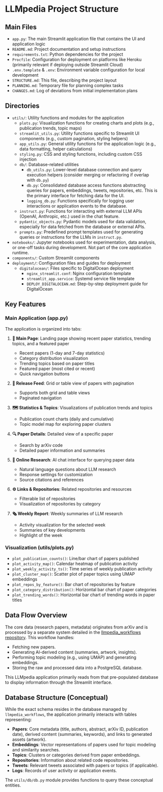# LLMpedia Project Structure

## Main Files

- `app.py`: The main Streamlit application file that contains the UI and application logic
- `README.md`: Project documentation and setup instructions
- `requirements.txt`: Python dependencies for the project
- `Procfile`: Configuration for deployment on platforms like Heroku (primarily relevant if deploying outside Streamlit Cloud)
- `.env.template` & `.env`: Environment variable configuration for local development
- `STRUCTURE.md`: This file, describing the project layout
- `PLANNING.md`: Temporary file for planning complex tasks
- `CHANGES.md`: Log of deviations from initial implementation plans

## Directories

- `utils/`: Utility functions and modules for the application
  - `plots.py`: Visualization functions for creating charts and plots (e.g., publication trends, topic maps)
  - `streamlit_utils.py`: Utility functions specific to Streamlit UI components (e.g., custom pagination, styling helpers)
  - `app_utils.py`: General utility functions for the application logic (e.g., data formatting, helper calculations)
  - `styling.py`: CSS and styling functions, including custom CSS injection
  - `db/`: Database-related utilities
    - `db_utils.py`: Lower-level database connection and query execution helpers (consider merging or refactoring if overlap with `db.py`)
    - `db.py`: Consolidated database access functions abstracting queries for papers, embeddings, tweets, repositories, etc. This is the primary interface for fetching data for the UI.
    - `logging_db.py`: Functions specifically for logging user interactions or application events to the database.
  - `instruct.py`: Functions for interacting with external LLM APIs (OpenAI, Anthropic, etc.) used in the chat feature.
  - `pydantic_objects.py`: Pydantic models used for data validation, especially for data fetched from the database or external APIs.
  - `prompts.py`: Predefined prompt templates used for generating queries or instructions for the LLMs in `instruct.py`.
- `notebooks/`: Jupyter notebooks used for experimentation, data analysis, or one-off tasks during development. Not part of the core application runtime.
- `components/`: Custom Streamlit components
- `deployment/`: Configuration files and guides for deployment
  - `digitalocean/`: Files specific to DigitalOcean deployment
    - `nginx_streamlit.conf`: Nginx configuration template
    - `streamlit_app.service`: Systemd service file template
    - `DEPLOY_DIGITALOCEAN.md`: Step-by-step deployment guide for DigitalOcean

## Key Features

### Main Application (app.py)

The application is organized into tabs:

1. **📰 Main Page**: Landing page showing recent paper statistics, trending topics, and a featured paper
   - Recent papers (1-day and 7-day statistics)
   - Category distribution visualization
   - Trending topics based on paper titles
   - Featured paper (most cited or recent)
   - Quick navigation buttons

2. **🧮 Release Feed**: Grid or table view of papers with pagination
   - Supports both grid and table views
   - Paginated navigation

3. **🗺️ Statistics & Topics**: Visualizations of publication trends and topics
   - Publication count charts (daily and cumulative)
   - Topic model map for exploring paper clusters

4. **🔍 Paper Details**: Detailed view of a specific paper
   - Search by arXiv code
   - Detailed paper information and summaries

5. **🤖 Online Research**: AI chat interface for querying paper data
   - Natural language questions about LLM research
   - Response settings for customization
   - Source citations and references

6. **⚙️ Links & Repositories**: Related repositories and resources
   - Filterable list of repositories
   - Visualization of repositories by category

7. **🗞 Weekly Report**: Weekly summaries of LLM research
   - Activity visualization for the selected week
   - Summaries of key developments
   - Highlight of the week

### Visualization (utils/plots.py)

- `plot_publication_counts()`: Line/bar chart of papers published
- `plot_activity_map()`: Calendar heatmap of publication activity
- `plot_weekly_activity_ts()`: Time series of weekly publication activity
- `plot_cluster_map()`: Scatter plot of paper topics using UMAP embeddings
- `plot_repos_by_feature()`: Bar chart of repositories by feature
- `plot_category_distribution()`: Horizontal bar chart of paper categories
- `plot_trending_words()`: Horizontal bar chart of trending words in paper titles

## Data Flow Overview

The core data (research papers, metadata) originates from arXiv and is processed by a separate system detailed in the [llmpedia_workflows repository](https://github.com/masta-g3/llmpedia_workflows). This workflow handles:
- Fetching new papers.
- Generating AI-derived content (summaries, artwork, insights).
- Performing topic modeling (e.g., using UMAP) and generating embeddings.
- Storing the raw and processed data into a PostgreSQL database.

This LLMpedia application primarily reads from that pre-populated database to display information through the Streamlit interface.

## Database Structure (Conceptual)

While the exact schema resides in the database managed by `llmpedia_workflows`, the application primarily interacts with tables representing:
- **Papers**: Core metadata (title, authors, abstract, arXiv ID, publication date), derived content (summaries, keywords), and links to generated assets (artwork).
- **Embeddings**: Vector representations of papers used for topic modeling and similarity searches.
- **Topics**: Clusters or categories derived from paper embeddings.
- **Repositories**: Information about related code repositories.
- **Tweets**: Relevant tweets associated with papers or topics (if applicable).
- **Logs**: Records of user activity or application events.

The `utils/db/db.py` module provides functions to query these conceptual entities.